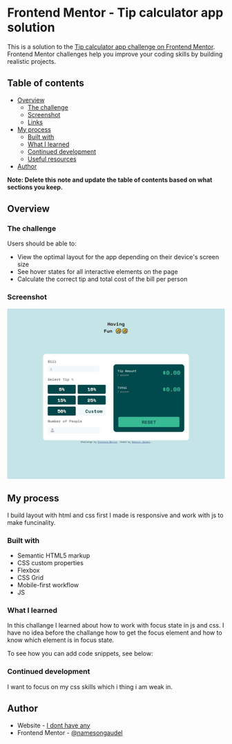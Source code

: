 # Frontend Mentor - Tip calculator app solution

This is a solution to the [Tip calculator app challenge on Frontend Mentor](https://www.frontendmentor.io/challenges/tip-calculator-app-ugJNGbJUX). Frontend Mentor challenges help you improve your coding skills by building realistic projects.

## Table of contents

- [Overview](#overview)
  - [The challenge](#the-challenge)
  - [Screenshot](#screenshot)
  - [Links](#links)
- [My process](#my-process)
  - [Built with](#built-with)
  - [What I learned](#what-i-learned)
  - [Continued development](#continued-development)
  - [Useful resources](#useful-resources)
- [Author](#author)

**Note: Delete this note and update the table of contents based on what sections you keep.**

## Overview

### The challenge

Users should be able to:

- View the optimal layout for the app depending on their device's screen size
- See hover states for all interactive elements on the page
- Calculate the correct tip and total cost of the bill per person

### Screenshot

![Pic](screenshot.jpg)

## My process

I build layout with html and css first I made is responsive and work with js to make funcinality.

### Built with

- Semantic HTML5 markup
- CSS custom properties
- Flexbox
- CSS Grid
- Mobile-first workflow
- JS

### What I learned

In this challange I learned about how to work with focus state in js and css. I have no idea before the challange how to get the focus element and how to know which element is in focus state.

To see how you can add code snippets, see below:

### Continued development

I want to focus on my css skills which i thing i am weak in.

## Author

- Website - [I dont have any](https://www.frontendmentor.io/profile/nameson2672)
- Frontend Mentor - [@namesongaudel](https://www.frontendmentor.io/profile/nameson2672)
